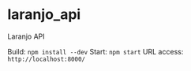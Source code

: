 # laranjo_api
Laranjo API

Build: `npm install --dev`
Start: `npm start`
URL access: `http://localhost:8000/`